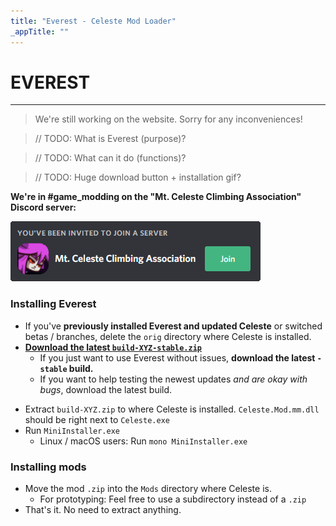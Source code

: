 ```yaml
---
title: "Everest - Celeste Mod Loader"
_appTitle: ""
---
```


<!-- .h1 is styled by the default DocFX theme. -->
<h1 class="h1 main-header">EVEREST</h1>

----

> We're still working on the website. Sorry for any inconveniences!

> // TODO: What is Everest (purpose)?

> // TODO: What can it do (functions)?

> // TODO: Huge download button + installation gif?

**We're in #game_modding on the "Mt. Celeste Climbing Association" Discord server:**

[![Discord invite](/images/invite.png)](https://discord.gg/6qjaePQ)

### Installing Everest
- If you've **previously installed Everest and updated Celeste** or switched betas / branches, delete the `orig` directory where Celeste is installed.
- [**Download the latest `build-XYZ-stable.zip`**](https://ams3.digitaloceanspaces.com/lollyde/index.html)
    - If you just want to use Everest without issues, **download the latest `-stable` build.**
    - If you want to help testing the newest updates _and are okay with bugs_, download the latest build.
<!--    - Milestone GitHub releases are updated _very slowly_ (currently not at all), but are present [here.](https://github.com/EverestAPI/Everest/releases) -->
- Extract `build-XYZ.zip` to where Celeste is installed. `Celeste.Mod.mm.dll` should be right next to `Celeste.exe`
- Run `MiniInstaller.exe`
    - Linux / macOS users: Run `mono MiniInstaller.exe`

### Installing mods
- Move the mod `.zip` into the `Mods` directory where Celeste is.
    - For prototyping: Feel free to use a subdirectory instead of a `.zip`
- That's it. No need to extract anything.
